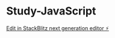 # Study-JavaScript

[Edit in StackBlitz next generation editor ⚡️](https://stackblitz.com/~/github.com/yunchan04/Study-JavaScript)